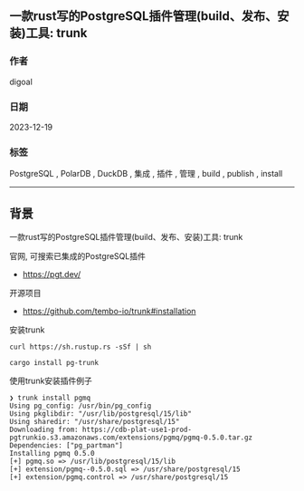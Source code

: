 ## 一款rust写的PostgreSQL插件管理(build、发布、安装)工具: trunk      
                              
### 作者                              
digoal                              
                              
### 日期                              
2023-12-19                              
                              
### 标签                              
PostgreSQL , PolarDB , DuckDB , 集成 , 插件 , 管理 , build , publish , install                   
                              
----                              
                              
## 背景    
一款rust写的PostgreSQL插件管理(build、发布、安装)工具: trunk  
  
官网, 可搜索已集成的PostgreSQL插件  
- https://pgt.dev/  
  
  
  
开源项目  
- https://github.com/tembo-io/trunk#installation  
  
安装trunk  
```  
curl https://sh.rustup.rs -sSf | sh  
  
cargo install pg-trunk  
```  
  
使用trunk安装插件例子  
```  
❯ trunk install pgmq  
Using pg_config: /usr/bin/pg_config  
Using pkglibdir: "/usr/lib/postgresql/15/lib"  
Using sharedir: "/usr/share/postgresql/15"  
Downloading from: https://cdb-plat-use1-prod-pgtrunkio.s3.amazonaws.com/extensions/pgmq/pgmq-0.5.0.tar.gz  
Dependencies: ["pg_partman"]  
Installing pgmq 0.5.0  
[+] pgmq.so => /usr/lib/postgresql/15/lib  
[+] extension/pgmq--0.5.0.sql => /usr/share/postgresql/15  
[+] extension/pgmq.control => /usr/share/postgresql/15  
```  
  
